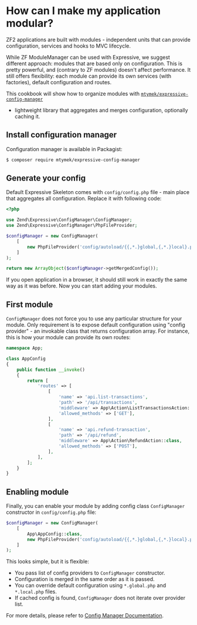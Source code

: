 How can I make my application modular?
======================================

ZF2 applications are built with modules - independent units that can provide
configuration, services and hooks to MVC lifecycle.
 
While ZF ModuleManager can be used with Expressive, we suggest different approach: 
modules that are based only on configuration. This is pretty powerful, and (contrary
to ZF modules) doesn't affect performance. It still offers flexibility: each module
can provide its own services (with factories), default configuration and routes. 

This cookbook will show how to organize modules with 
[`mtymek/expressive-config-manager`](https://github.com/mtymek/expressive-config-manager)
- lightweight library that aggregates and merges configuration, optionally caching it.

## Install configuration manager

Configuration manager is available in Packagist:

```bash
$ composer require mtymek/expressive-config-manager
```

## Generate your config

Default Expressive Skeleton comes with `config/config.php` file - main place that
aggregates all configuration. Replace it with following code: 

```php
<?php

use Zend\Expressive\ConfigManager\ConfigManager;
use Zend\Expressive\ConfigManager\PhpFileProvider;

$configManager = new ConfigManager(
    [
        new PhpFileProvider('config/autoload/{{,*.}global,{,*.}local}.php'),
    ]
);

return new ArrayObject($configManager->getMergedConfig());
```

If you open application in a browser, it should still work in exactly the same way
as it was before. Now you can start adding your modules.

## First module

`ConfigManager` does not force you to use any particular structure for your module.
Only requirement is to expose default configuration using "config provider" - an
invokable class that returns configuration array. For instance, this is how your
module can provide its own routes:

```php
namespace App;

class AppConfig
{
    public function __invoke()
    {
        return [
            'routes' => [
                [
                    'name' => 'api.list-transactions',
                    'path' => '/api/transactions',
                    'middleware' => App\Action\ListTransactionsAction::class,
                    'allowed_methods' => ['GET'],
                ],
                [
                    'name' => 'api.refund-transaction',
                    'path' => '/api/refund',
                    'middleware' => App\Action\RefundAction::class,
                    'allowed_methods' => ['POST'],
                ],
            ],
        ];
    }
}
```

## Enabling module

Finally, you can enable your module by adding config class `ConfigManager` constructor in
`config/config.php` file:

```php
$configManager = new ConfigManager(
    [
        App\AppConfig::class,
        new PhpFileProvider('config/autoload/{{,*.}global,{,*.}local}.php'),
    ]
);
```

This looks simple, but it is flexible:
- You pass list of config providers to `ConfigManager` constructor.
- Configuration is merged in the same order as it is passed.
- You can override default configuration using `*.global.php` and `*.local.php` files.
- If cached config is found, `ConfigManager` does not iterate over provider list.

For more details, please refer to [Config Manager Documentation](https://github.com/mtymek/expressive-config-manager#expressive-configuration-manager).
